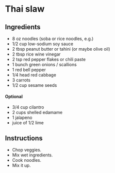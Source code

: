 Thai slaw
====

Ingredients
----

* 8 oz noodles (soba or rice noodles, e.g.)
* 1/2 cup low-sodium soy sauce
* 2 tbsp peanut butter or tahini (or maybe olive oil)
* 2 tbsp rice wine vinegar
* 2 tsp red pepper flakes or chili paste
* 1 bunch green onions / scallions
* 1 red bell pepper
* 1/4 head red cabbage
* 3 carrots
* 1/2 cup sesame seeds

#### Optional

* 3/4 cup cilantro
* 2 cups shelled edamame
* 1 jalapeno
* juice of 1/2 lime

Instructions
----

* Chop veggies.
* Mix wet ingredients.
* Cook noodles.
* Mix it up.

